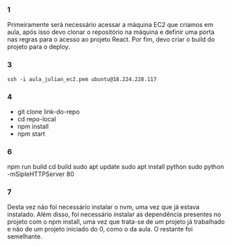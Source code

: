 ### 1
Primeiramente será necessário acessar a máquina EC2 que criamos em aula, após isso devo clonar o repositório na máquina e definir uma porta nas regras para o acesso ao projeto React. Por fim, devo criar o build do projeto para o deploy.

### 3
```ssh -i aula_julian_ec2.pem ubuntu@18.224.228.117```

### 4
* git clone link-do-repo
* cd repo-local
* npm install
* npm start

### 6 
npm run build
cd build
sudo apt update
sudo apt install python
sudo python -mSipleHTTPServer 80

### 7 
Desta vez não foi necessário instalar o nvm, uma vez que já estava instalado. Além disso, foi necessário instalar as dependência presentes no projeto com o npm install, uma vez que trata-se de um projeto já trabalhado e não de um projeto iniciado do 0, como o da aula. O restante foi semelhante. 

